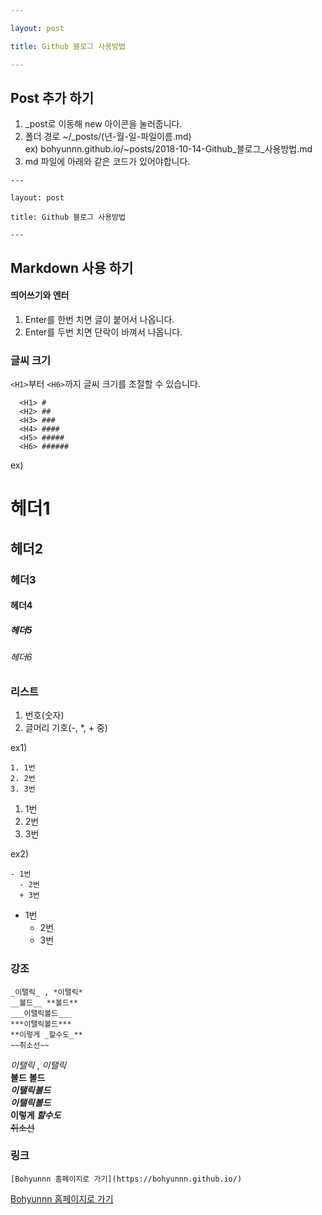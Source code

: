 ```yaml
---

layout: post

title: Github 블로그 사용방법

---
```


Post 추가 하기
-------------------
1. _post로 이동해 new 아이콘을 눌러줍니다.
2. 폴더 경로 
 ~/_posts/(년-월-일-파일이름.md)  
  ex) bohyunnn.github.io/~posts/2018-10-14-Github_블로그_사용방법.md
3. md 파일에 아래와 같은 코드가 있어야합니다.  

```  
---

layout: post

title: Github 블로그 사용방법

---
```   

Markdown 사용 하기
-------------------
#### 띄어쓰기와 엔터
1. Enter를 한번 치면 글이 붙어서 나옵니다.
2. Enter를 두번 치면 단락이 바껴서 나옵니다.  

### 글씨 크기
```<H1>```부터 ```<H6>```까지 글씨 크기를 조절할 수 있습니다.

```  
  <H1> #  
  <H2> ##  
  <H3> ###  
  <H4> ####  
  <H5> #####  
  <H6> ######
```  

ex)
# 헤더1
## 헤더2
### 헤더3
#### 헤더4
##### 헤더5
###### 헤더6
  
### 리스트
 1. 번호(숫자)
 2. 글머리 기호(-, *, + 중)
 
 ex1)
 ```
 1. 1번
 2. 2번
 3. 3번
 ```
 
 1. 1번
 2. 2번
 3. 3번
 
  ex2)
 ```
 - 1번
   - 2번
   + 3번
 ```
 - 1번
   - 2번
   + 3번
 
### 강조
 ```
 _이탤릭_ , *이탤릭*
__볼드__ **볼드**
___이탤릭볼드___
***이탤릭볼드***
**이렇게 _할수도_**
~~취소선~~
 ```
 
 _이탤릭_ , *이탤릭*  
__볼드__ **볼드**  
___이탤릭볼드___  
***이탤릭볼드***  
**이렇게 _할수도_**  
~~취소선~~  

### 링크
```
[Bohyunnn 홈페이지로 가기](https://bohyunnn.github.io/)
```
[Bohyunnn 홈페이지로 가기](https://bohyunnn.github.io/)
